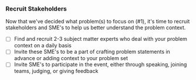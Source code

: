 ### Recruit Stakeholders

Now that we've decided what problem(s) to focus on (#1), it's time to recruit stakeholders and SME's to help us better understand the problem context. 

- [ ] Find and recruit 2-3 subject matter experts who deal with your problem context on a daily basis
- [ ] Invite these SME's to be a part of crafting problem statements in advance or adding context to your problem set
- [ ] Invite SME's to participate in the event, either through speaking, joining teams, judging, or giving feedback 
